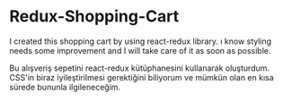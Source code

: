 # Redux-Shopping-Cart
I created this shopping cart by using react-redux library. ı know styling needs some improvement and I will take care of it as soon as possible.

Bu alışveriş sepetini react-redux kütüphanesini kullanarak oluşturdum. CSS'in biraz iyileştirilmesi gerektiğini biliyorum ve mümkün olan en kısa sürede bununla ilgileneceğim.
